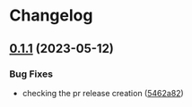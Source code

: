 # Changelog

## [0.1.1](https://github.com/holywarez/json_spotter/compare/v0.1.0...v0.1.1) (2023-05-12)


### Bug Fixes

* checking the pr release creation ([5462a82](https://github.com/holywarez/json_spotter/commit/5462a82aab5d23f84ea705068b3cc88c9e2573b2))
